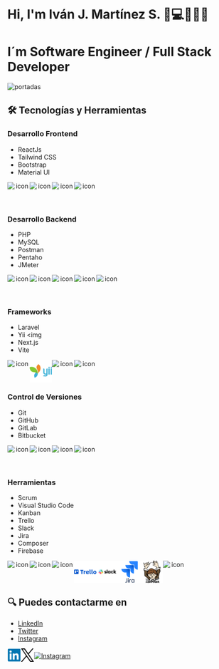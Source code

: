 # Hi, I'm Iván J. Martínez S.  👋💻👨🏻‍💻
# I´m Software Engineer / Full Stack Developer

![portadas](https://user-images.githubusercontent.com/81108592/195698633-60de1dbb-8358-4b08-9c8f-c36ed90cd7a1.jpg)

## 🛠 Tecnologías y Herramientas

### Desarrollo Frontend

- ReactJs 
- Tailwind CSS
- Bootstrap
- Material UI
<div align="center" style="display: flex; align-items: center;">
  <img src="https://techstack-generator.vercel.app/react-icon.svg" alt="icon" width="50" height="50" />
  <img src="https://raw.githubusercontent.com/marwin1991/profile-technology-icons/refs/heads/main/icons/tailwind_css.png" alt="icon" width="50" height="50" />
  <img src="https://raw.githubusercontent.com/marwin1991/profile-technology-icons/refs/heads/main/icons/bootstrap.png" alt="icon" width="50" height="50" />
  <img src="https://raw.githubusercontent.com/marwin1991/profile-technology-icons/refs/heads/main/icons/material_ui.png" alt="icon" width="50" height="50" />
</div>

### Desarrollo Backend

- PHP
- MySQL 
- Postman
- Pentaho
- JMeter
<div align="center" style="display: flex; align-items: center;">
  <img src="https://raw.githubusercontent.com/marwin1991/profile-technology-icons/refs/heads/main/icons/php.png" alt="icon" width="50" height="50">
  <img src="https://techstack-generator.vercel.app/mysql-icon.svg" alt="icon" width="50" height="50" />
  <img src="https://raw.githubusercontent.com/marwin1991/profile-technology-icons/refs/heads/main/icons/postman.png" alt="icon" width="50" height="50">
  <img src="https://i.postimg.cc/N01fQfM4/logo-pentaho.png" alt="icon" width="50" height="50">
  <img src="https://i.postimg.cc/P5SQ2ThS/logo-jmeter.png" alt="icon" width="50" height="50">
</div>

### Frameworks

- Laravel 
- Yii <img 
- Next.js 
- Vite
<div align="center" style="display: flex; align-items: center;">
  <img src="https://raw.githubusercontent.com/marwin1991/profile-technology-icons/refs/heads/main/icons/laravel.png" alt="icon" width="50" height="50">
  <img src="https://github.com/devicons/devicon/blob/master/icons/yii/yii-original-wordmark.svg" alt="icon" width="50" height="50">
  <img src="https://raw.githubusercontent.com/marwin1991/profile-technology-icons/refs/heads/main/icons/next_js.png" alt="icon" width="50" height="50">
  <img src="https://raw.githubusercontent.com/marwin1991/profile-technology-icons/refs/heads/main/icons/vite.png" alt="icon" width="50" height="50">
</div>

### Control de Versiones

- Git 
- GitHub
- GitLab 
- Bitbucket

<div align="center" style="display: flex; align-items: center;">
  <img src="https://raw.githubusercontent.com/marwin1991/profile-technology-icons/refs/heads/main/icons/git.png" alt="icon" width="50" height="50">
  <img src="https://raw.githubusercontent.com/marwin1991/profile-technology-icons/refs/heads/main/icons/github.png" alt="icon" width="50" height="50" />
  <img src="https://raw.githubusercontent.com/marwin1991/profile-technology-icons/refs/heads/main/icons/gitlab.png" alt="icon" width="50" height="50">
  <img src="https://raw.githubusercontent.com/marwin1991/profile-technology-icons/refs/heads/main/icons/bitbucket.png" alt="icon" width="50" height="50">
</div>

### Herramientas

- Scrum
- Visual Studio Code
- Kanban
- Trello
- Slack
- Jira 
- Composer 
- Firebase 

<div align="center" style="display: flex; align-items: center;">
  <img src="https://i.postimg.cc/3W57pX4v/logo-scrum.png" alt="icon" width="50" height="50">
  <img src="https://raw.githubusercontent.com/marwin1991/profile-technology-icons/refs/heads/main/icons/visual_studio_code.png" alt="icon" width="50" height="50" />
  <img src="https://i.postimg.cc/V6G1DSvK/logo-kanban.jpg" alt="icon" width="50" height="50">
  <img src="https://github.com/devicons/devicon/blob/master/icons/trello/trello-plain-wordmark.svg" alt="icon" width="50" height="50">
  <img src="https://github.com/devicons/devicon/blob/master/icons/slack/slack-original-wordmark.svg" alt="icon" width="50" height="50">
  <img src="https://github.com/devicons/devicon/blob/master/icons/jira/jira-original-wordmark.svg" alt="icon" width="50" height="50">
  <img src="https://github.com/devicons/devicon/blob/master/icons/composer/composer-original.svg" alt="icon" width="50" height="50">
  <img src="https://raw.githubusercontent.com/marwin1991/profile-technology-icons/refs/heads/main/icons/firebase.png" alt="icon" width="50" height="50">
</div>

## 🔍 Puedes contactarme en

- [LinkedIn](https://www.linkedin.com/in/ivanjmartinezs/)
- [Twitter](https://twitter.com/IvanJMartinezS)
- [Instagram](https://www.instagram.com/ivanjmartinezs/)

<div align="center" style="display: flex; align-items: center;">
  <a href="https://www.linkedin.com/in/ivanjmartinezs/" target="_blank">
    <img src="https://github.com/devicons/devicon/blob/master/icons/linkedin/linkedin-original.svg" width="30" height="30" alt="LinkedIn">
  </a>
  <a href="https://twitter.com/IvanJMartinezS" target="_blank">
    <img src="https://github.com/devicons/devicon/blob/master/icons/twitter/twitter-original.svg" width="30" height="30" alt="Twitter">
  </a>
  <a href="https://www.instagram.com/ivanjmartinezs/" target="_blank">
    <img src="https://raw.githubusercontent.com/hussainweb/hussainweb/main/icons/instagram.png" width="30" height="30" alt="Instagram">
  </a>
</div>

